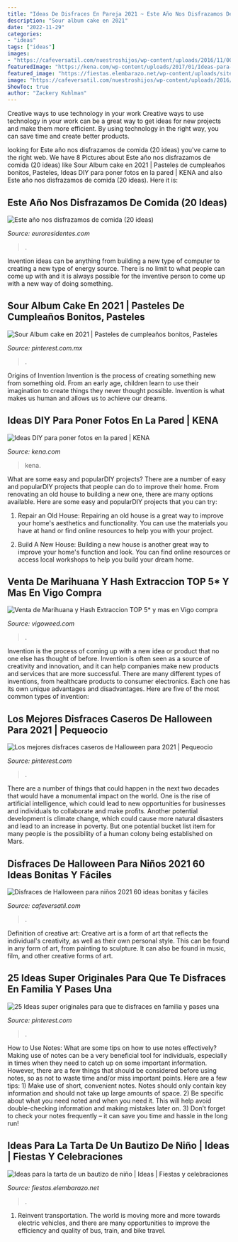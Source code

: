```yaml
---
title: "Ideas De Disfraces En Pareja 2021 ~ Este Año Nos Disfrazamos De Comida (20 Ideas)"
description: "Sour album cake en 2021"
date: "2022-11-29"
categories:
- "ideas"
tags: ["ideas"]
images:
- "https://cafeversatil.com/nuestroshijos/wp-content/uploads/2016/11/000-54.jpg"
featuredImage: "https://kena.com/wp-content/uploads/2017/01/Ideas-para-fotos-en-casa.jpg"
featured_image: "https://fiestas.elembarazo.net/wp-content/uploads/sites/8/2012/09/tarta-4.jpg"
image: "https://cafeversatil.com/nuestroshijos/wp-content/uploads/2016/11/000-54.jpg"
ShowToc: true
author: "Zackery Kuhlman"
---
```



Creative ways to use technology in your work
Creative ways to use technology in your work can be a great way to get ideas for new projects and make them more efficient. By using technology in the right way, you can save time and create better products.

	

		
looking for Este año nos disfrazamos de comida (20 ideas) you've came to the right web. We have 8 Pictures about Este año nos disfrazamos de comida (20 ideas) like Sour Album cake en 2021 | Pasteles de cumpleaños bonitos, Pasteles, Ideas DIY para poner fotos en la pared | KENA and also Este año nos disfrazamos de comida (20 ideas). Here it is:
		
    
## Este Año Nos Disfrazamos De Comida (20 Ideas)

<img loading=lazy src="https://www.euroresidentes.com/estilo-de-vida/moda-estilo/wp-content/uploads/sites/15/2016/10/disfraz-churro-euroresidentes.jpg" onerror="this.onerror=null;this.src='https://tse4.mm.bing.net/th?id=OIP.TFUcSbRb06VFyp6FO1F57QHaJ3&amp;pid=15.1';" alt="Este año nos disfrazamos de comida (20 ideas)">

_Source: euroresidentes.com_

>. 

	

Invention ideas can be anything from building a new type of computer to creating a new type of energy source. There is no limit to what people can come up with and it is always possible for the inventive person to come up with a new way of doing something.

    
## Sour Album Cake En 2021 | Pasteles De Cumpleaños Bonitos, Pasteles

<img loading=lazy src="https://i.pinimg.com/736x/1e/b5/69/1eb56949d3050743673b703e2ed52a16.jpg" onerror="this.onerror=null;this.src='https://tse4.mm.bing.net/th?id=OIP.LNc2Thlu-15S7aQphEtI9QHaJ3&amp;pid=15.1';" alt="Sour Album cake en 2021 | Pasteles de cumpleaños bonitos, Pasteles">

_Source: pinterest.com.mx_

>. 

	

Origins of Invention
Invention is the process of creating something new from something old. From an early age, children learn to use their imagination to create things they never thought possible. Invention is what makes us human and allows us to achieve our dreams.

    
## Ideas DIY Para Poner Fotos En La Pared | KENA

<img loading=lazy src="https://kena.com/wp-content/uploads/2017/01/Ideas-para-fotos-en-casa.jpg" onerror="this.onerror=null;this.src='https://tse2.mm.bing.net/th?id=OIP.tCsFhtSWMN9o3jmdWWtDQQHaJ4&amp;pid=15.1';" alt="Ideas DIY para poner fotos en la pared | KENA">

_Source: kena.com_

>kena. 

	

What are some easy and popularDIY projects?
There are a number of easy and popularDIY projects that people can do to improve their home. From renovating an old house to building a new one, there are many options available. Here are some easy and popularDIY projects that you can try:
1. Repair an Old House: Repairing an old house is a great way to improve your home's aesthetics and functionality. You can use the materials you have at hand or find online resources to help you with your project.

2. Build A New House: Building a new house is another great way to improve your home's function and look. You can find online resources or access local workshops to help you build your dream home.

    
## Venta De Marihuana Y Hash Extraccion TOP 5* Y Mas En Vigo Compra

<img loading=lazy src="https://vigoweed.com/wp-content/uploads/2020/09/IMG-20200728-WA0040.jpg" onerror="this.onerror=null;this.src='https://tse2.mm.bing.net/th?id=OIP.pECiQiyUp9lH-A2BKW5X7QHaJ4&amp;pid=15.1';" alt="Venta de Marihuana y Hash Extraccion TOP 5* y mas en Vigo compra">

_Source: vigoweed.com_

>. 

	

Invention is the process of coming up with a new idea or product that no one else has thought of before. Invention is often seen as a source of creativity and innovation, and it can help companies make new products and services that are more successful. There are many different types of inventions, from healthcare products to consumer electronics. Each one has its own unique advantages and disadvantages. Here are five of the most common types of invention: 

    
## Los Mejores Disfraces Caseros De Halloween Para 2021 | Pequeocio

<img loading=lazy src="https://i.pinimg.com/736x/56/40/fc/5640fca4c5b60825d745374c8ed96f58.jpg" onerror="this.onerror=null;this.src='https://tse1.mm.bing.net/th?id=OIP.qVxdM9dLGPa2SIDkQ5tSIgAAAA&amp;pid=15.1';" alt="Los mejores disfraces caseros de Halloween para 2021 | Pequeocio">

_Source: pinterest.com_

>. 

	

There are a number of things that could happen in the next two decades that would have a monumental impact on the world. One is the rise of artificial intelligence, which could lead to new opportunities for businesses and individuals to collaborate and make profits. Another potential development is climate change, which could cause more natural disasters and lead to an increase in poverty. But one potential bucket list item for many people is the possibility of a human colony being established on Mars.

    
## Disfraces De Halloween Para Niños 2021 60 Ideas Bonitas Y Fáciles

<img loading=lazy src="https://cafeversatil.com/nuestroshijos/wp-content/uploads/2016/11/000-54.jpg" onerror="this.onerror=null;this.src='https://tse3.mm.bing.net/th?id=OIP.gJrp-6aNvCHpO2KclAJIGAHaLH&amp;pid=15.1';" alt="Disfraces de Halloween para niños 2021 60 ideas bonitas y fáciles">

_Source: cafeversatil.com_

>. 

	

Definition of creative art:
Creative art is a form of art that reflects the individual's creativity, as well as their own personal style. This can be found in any form of art, from painting to sculpture. It can also be found in music, film, and other creative forms of art.

    
## 25 Ideas Super Originales Para Que Te Disfraces En Familia Y Pases Una

<img loading=lazy src="https://i.pinimg.com/736x/ee/31/df/ee31df4b6956fac917e9dafab195440f.jpg" onerror="this.onerror=null;this.src='https://tse1.mm.bing.net/th?id=OIP.vyCWySypqjbo7jv1slcFCgHaKX&amp;pid=15.1';" alt="25 Ideas super originales para que te disfraces en familia y pases una">

_Source: pinterest.com_

>. 

	

How to Use Notes: What are some tips on how to use notes effectively?
Making use of notes can be a very beneficial tool for individuals, especially in times when they need to catch up on some important information. However, there are a few things that should be considered before using notes, so as not to waste time and/or miss important points. Here are a few tips: 1) Make use of short, convenient notes. Notes should only contain key information and should not take up large amounts of space. 2) Be specific about what you need noted and when you need it. This will help avoid double-checking information and making mistakes later on. 3) Don’t forget to check your notes frequently – it can save you time and hassle in the long run!

    
## Ideas Para La Tarta De Un Bautizo De Niño | Ideas | Fiestas Y Celebraciones

<img loading=lazy src="https://fiestas.elembarazo.net/wp-content/uploads/sites/8/2012/09/tarta-4.jpg" onerror="this.onerror=null;this.src='https://tse1.mm.bing.net/th?id=OIP.JOtR0bBrgmVgLWoSyjH0vwHaKD&amp;pid=15.1';" alt="Ideas para la tarta de un bautizo de niño | Ideas | Fiestas y celebraciones">

_Source: fiestas.elembarazo.net_

>. 

	

1) Reinvent transportation. The world is moving more and more towards electric vehicles, and there are many opportunities to improve the efficiency and quality of bus, train, and bike travel. 

